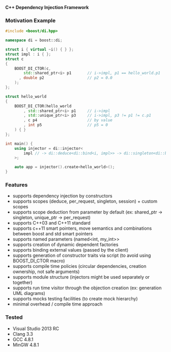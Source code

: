 **C++ Dependency Injection Framework**

### Motivation Example

```cpp
#include <boost/di.hpp>

namespace di = boost::di;

struct i { virtual ~i() { } };
struct impl : i { };
struct c
{
    BOOST_DI_CTOR(c,
        std::shared_ptr<i> p1       // i->impl, p1 == hello_world.p1
      , double p2                   // p2 = 0.0
    );
};

struct hello_world
{
    BOOST_DI_CTOR(hello_world
        , std::shared_ptr<i> p1     // i->impl
        , std::unique_ptr<i> p3     // i->impl, p3 != p1 != c.p1
        , c p4                      // by value
        , int p5                    // p5 = 0
    ) { }
};

int main() {
    using injector = di::injector<
        impl // -> di::deduce<di::bind<i, impl>> -> di::singleton<di::bind<i, impl>>
    >;

    auto app = injector().create<hello_world>();
}

```

### Features
 + supports dependency injection by constructors
 + supports scopes (deduce, per\_request, singleton, session) + custom scopes
 + supports scope deduction from parameter by default (ex: shared\_ptr -> singleton, unique\_ptr -> per\_request)
 + supports C++03 and C++11 standard
 + supports c++11 smart pointers, move semantics and combinations between boost and std smart pointers
 + supports named parameters (named<int, my\_int>>
 + supports creation of dynamic dependent factories
 + supports binding external values (passed by the client)
 + supports generation of constructor traits via script (to avoid using BOOST\_DI\_CTOR macro)
 + supports compile time policies (circular dependencies, creation ownership, not safe arguments)
 + supports module structure (injectors might be used separately or together)
 + supports run time visitor through the objection creation (ex: generation UML diagrams)
 + supports mocks testing facilities (to create mock hierarchy)
 + minimal overhead / compile time approach

### Tested
 + Visual Studio 2013 RC
 + Clang 3.3
 + GCC 4.8.1
 + MinGW 4.8.1


